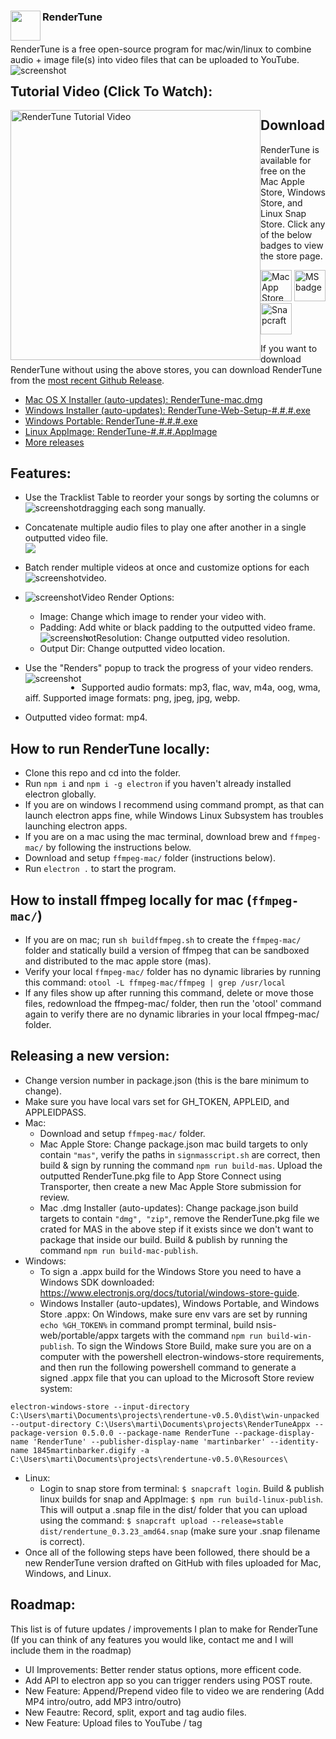 ### RenderTune <a href="url"><img src="./build/icon.png" align="left" height="48" width="48" ></a>
<br>
RenderTune is a free open-source program for mac/win/linux to combine audio + image file(s) into video files that can be uploaded to YouTube.
<img src="./build/RenderTune-screenshot-small.png" style="float:left" alt="screenshot">

## Tutorial Video (Click To Watch):
<a target="_blank" href="https://www.youtube.com/watch?v=LVnacPxquT4"><img target="_blank" src="https://i.imgur.com/Hr2ThFG.png" width="400" height="400" style="float:left" alt="RenderTune Tutorial Video" /></a>

## Download
RenderTune is available for free on the Mac Apple Store, Windows Store, and Linux Snap Store. Click any of the below badges to view the store page.

<a href="https://apps.apple.com/us/app/rendertune/id1552674375"><img src="./build/mac-app-store-badge.svg" alt="Mac App Store" height="50"/></a> 
<a href="https://www.microsoft.com/store/apps/9n5710msppf1"><img src="./build/ms-store-badge.svg" alt="MS badge" height="50"/></a> 
<a href="https://snapcraft.io/rendertune"><img src="./build/snap-store-black.svg" alt="Snapcraft" height="50"/></a>

If you want to download RenderTune without using the above stores, you can download RenderTune from the [most recent Github Release](https://github.com/martinbarker/rendertune/releases/latest/).

- [Mac OS X Installer (auto-updates): RenderTune-mac.dmg](https://github.com/martinbarker/rendertune/releases/latest/)
- [Windows Installer (auto-updates): RenderTune-Web-Setup-#.#.#.exe](https://github.com/martinbarker/rendertune/releases/latest)
- [Windows Portable: RenderTune-#.#.#.exe](https://github.com/martinbarker/rendertune/releases/latest)
- [Linux AppImage: RenderTune-#.#.#.AppImage](https://github.com/martinbarker/rendertune/releases/latest)
- [More releases](https://github.com/martinbarker/rendertune/releases/latest)


## Features:
- Use the Tracklist Table to reorder your songs by sorting the columns or dragging each song manually.
    <img src="./build/RenderTune-table.gif" style="float:left" alt="screenshot" />
- Concatenate multiple audio files to play one after another in a single outputted video file.  
    <img src="./build/RenderTune-screenshot-concat.PNG" >
- Batch render multiple videos at once and customize options for each video.
    <img src="./build/RenderTune-screenshot-batch.PNG" style="float:left" alt="screenshot">
- Video Render Options:
        <img src="./build/RenderTune-screenshot-options.PNG" style="float:left" alt="screenshot">
    - Image: Change which image to render your video with.
    - Padding: Add white or black padding to the outputted video frame.
        <img src="./build/RenderTune-screenshot-padding.png" style="float:left" alt="screenshot">
    - Resolution: Change outputted video resolution.
    - Output Dir: Change outputted video location.

- Use the "Renders" popup to track the progress of your video renders.
    <img src="./build/RenderTune-screenshot-renders.png" style="float:left" alt="screenshot">
- Supported audio formats: mp3, flac, wav, m4a, oog, wma, aiff. Supported image formats: png, jpeg, jpg, webp.
- Outputted video format: mp4. 

## How to run RenderTune locally:
- Clone this repo and cd into the folder.
- Run `npm i` and `npm i -g electron` if you haven't already installed electron globally.
- If you are on windows I recommend using command prompt, as that can launch electron apps fine, while Windows Linux Subsystem has troubles launching electron apps.
- If you are on a mac using the mac terminal, download brew and `ffmpeg-mac/` by following the instructions below.
- Download and setup `ffmpeg-mac/` folder (instructions below).
- Run `electron .` to start the program.

## How to install ffmpeg locally for mac (`ffmpeg-mac/`)
- If you are on mac; run `sh buildffmpeg.sh` to create the `ffmpeg-mac/` folder and statically build a version of ffmpeg that can be sandboxed and distributed to the mac apple store (mas).
- Verify your local `ffmpeg-mac/` folder has no dynamic libraries by running this command: 
`otool -L ffmpeg-mac/ffmpeg | grep /usr/local`
- If any files show up after running this command, delete or move those files, redownload the ffmpeg-mac/ folder, then run the 'otool' command again to verify there are no dynamic libraries in your local ffmpeg-mac/ folder. 

## Releasing a new version:
- Change version number in package.json (this is the bare minimum to change).
- Make sure you have local vars set for GH_TOKEN, APPLEID, and APPLEIDPASS.
- Mac: 
    - Download and setup `ffmpeg-mac/` folder.
    - Mac Apple Store: Change package.json mac build targets to only contain `"mas"`, verify the paths in `signmasscript.sh` are correct, then build & sign by running the command `npm run build-mas`. Upload the outputted RenderTune.pkg file to App Store Connect using Transporter, then create a new Mac Apple Store submission for review.
    - Mac .dmg Installer (auto-updates): Change package.json build targets to contain `"dmg", "zip"`, remove the RenderTune.pkg file we crated for MAS in the above step if it exists since we don't want to package that inside our build. Build & publish by running the command `npm run build-mac-publish`.
- Windows:
    - To sign a .appx build for the Windows Store you need to have a Windows SDK downloaded: https://www.electronjs.org/docs/tutorial/windows-store-guide.
    - Windows Installer (auto-updates), Windows Portable, and Windows Store .appx: On Windows, make sure env vars are set by running `echo %GH_TOKEN%` in command prompt terminal, build nsis-web/portable/appx targets with the command `npm run build-win-publish`. To sign the Windows Store Build, make sure you are on a computer with the powershell electron-windows-store requirements, and then run the following powershell command to generate a signed .appx file that you can upload to the Microsoft Store review system:
```
electron-windows-store --input-directory C:\Users\marti\Documents\projects\rendertune-v0.5.0\dist\win-unpacked --output-directory C:\Users\marti\Documents\projects\RenderTuneAppx --package-version 0.5.0.0 --package-name RenderTune --package-display-name 'RenderTune' --publisher-display-name 'martinbarker' --identity-name 1845martinbarker.digify -a C:\Users\marti\Documents\projects\rendertune-v0.5.0\Resources\
```
- Linux: 
    - Login to snap store from terminal: `$ snapcraft login`. Build & publish linux builds for snap and AppImage: `$ npm run build-linux-publish`. This will output a .snap file in the dist/ folder that you can upload using the command: `$ snapcraft upload --release=stable dist/rendertune_0.3.23_amd64.snap` (make sure your .snap filename is correct).
- Once all of the following steps have been followed, there should be a new RenderTune version drafted on GitHub with files uploaded for Mac, Windows, and Linux.

## Roadmap:
This list is of future updates / improvements I plan to make for RenderTune (If you can think of any features you would like, contact me and I will include them in the roadmap)
- UI Improvements: Better render status options, more efficent code.
- Add API to electron app so you can trigger renders using POST route.
- New Feature: Append/Prepend video file to video we are rendering (Add MP4 intro/outro, add MP3 intro/outro)
- New Feautre: Record, split, export and tag audio files.
- New Feature: Upload files to YouTube / tag
